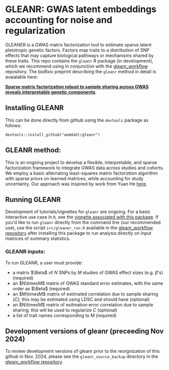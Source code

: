 # GLEANR: GWAS latent embeddings accounting for noise and regularization
GLEANER is a GWAS matrix factorization tool to estimate sparse latent pleiotropic genetic factors. Factors map traits to a distribution of SNP effects that may capture biological pathways or mechanisms shared by these traits. This repo contains the `gleanr` R package (in development), which we recommend using in conjunction with the [gleanr_workflow](https://github.com/aomdahl/gleanr_workflow) repository.
The bioRxiv preprint describing the `gleanr` method in detail is avaialable here:

[**Sparse matrix factorization robust to sample sharing across GWAS reveals interpretable genetic components**](https://www.biorxiv.org/content/10.1101/2024.11.12.623313v2).


## Installing GLEANR
This can be done directly from github using the  `devtools` package as follows:
```
devtools::install_github("aomdahl/gleanr")
```
## GLEANR method:
This is an ongoing project to develop a flexible, interpretable, and sparse factorization framework to integrate GWAS data across studies and cohorts. We employ a basic alternating least-squares matrix factoriztion algorithm with sparse priors on learned matrices, while accounting for study uncertainty.
Our approach was inspired by work from Yuan He [here](https://github.com/heyuan7676/ts_eQTLs).

## Running GLEANR
Development of tutorials/vignettes for `gleanr` are ongoing. For a basic interactive use case in `R`, see the [vignette associated with this package](https://github.com/aomdahl/gleanr/blob/main/vignettes/gleanr-basic.Rmd). If you'd like to run `gleanr` directly from the command line (our recommended use), use the script `src/gleaner_run.R` available in the [gleanr_workflow repository](https://github.com/aomdahl/gleanr_workflow) after installing this package to run analysis directly on input matrices of summary statistics.
### GLEANR inputs:
To run GLEANR, a user must provide: 
  - a matrix $\Beta$ of $N$ SNPs by $M$ studies of GWAS effect sizes (e.g. $\beta$'s) (required)
  - an $N\timesM$ matrix of GWAS standard error estimates, with the same order as $\Beta$ (required)
  - an $M\timesM$ matrix of estimated correlation due to sample sharing ($C$); this may be estimated using LDSC and should have  (optional)
  - an $N\timesM$ matrix  of esitmation error correlation due to sample sharing; this will be used to regularize $C$ (optional)
  - a list of trait names corresponding to $M$ (required)

## Development versions of gleanr (preceeding Nov 2024)
To review development versions of gleanr prior to the reorgnization of this github in Nov. 2024, please see the `gleanr_source_backup` directory in the [gleanr_workflow repository](https://github.com/aomdahl/gleanr_workflow/tree/main/gleanr_source_backup).

